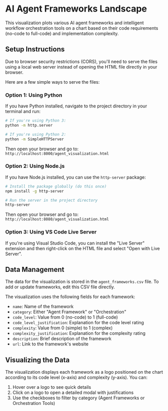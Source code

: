 # AI Agent Frameworks Landscape

This visualization plots various AI agent frameworks and intelligent workflow orchestration tools on a chart based on their code requirements (no-code to full-code) and implementation complexity.

## Setup Instructions

Due to browser security restrictions (CORS), you'll need to serve the files using a local web server instead of opening the HTML file directly in your browser.

Here are a few simple ways to serve the files:

### Option 1: Using Python

If you have Python installed, navigate to the project directory in your terminal and run:

```bash
# If you're using Python 3:
python -m http.server

# If you're using Python 2:
python -m SimpleHTTPServer
```

Then open your browser and go to: `http://localhost:8000/agent_visualization.html`

### Option 2: Using Node.js

If you have Node.js installed, you can use the `http-server` package:

```bash
# Install the package globally (do this once)
npm install -g http-server

# Run the server in the project directory
http-server
```

Then open your browser and go to: `http://localhost:8080/agent_visualization.html`

### Option 3: Using VS Code Live Server

If you're using Visual Studio Code, you can install the "Live Server" extension and then right-click on the HTML file and select "Open with Live Server".

## Data Management

The data for the visualization is stored in the `agent_frameworks.csv` file. To add or update frameworks, edit this CSV file directly.

The visualization uses the following fields for each framework:
- `name`: Name of the framework
- `category`: Either "Agent Framework" or "Orchestration"
- `code_level`: Value from 0 (no-code) to 1 (full-code)
- `code_level_justification`: Explanation for the code level rating
- `complexity`: Value from 0 (simple) to 1 (complex)
- `complexity_justification`: Explanation for the complexity rating
- `description`: Brief description of the framework
- `url`: Link to the framework's website

## Visualizing the Data

The visualization displays each framework as a logo positioned on the chart according to its code level (x-axis) and complexity (y-axis). You can:

1. Hover over a logo to see quick details
2. Click on a logo to open a detailed modal with justifications
3. Use the checkboxes to filter by category (Agent Frameworks or Orchestration Tools)